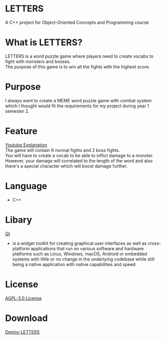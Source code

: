 # LETTERS
A C++ project for Object-Oriented Concepts and Programming course
# What is LETTERS?
LETTERS is a word puzzle game where players need to create vocabs to fight with monsters and bosses.<br>
The purpose of this game is to win all the fights with the highest score.
# Purpose
I always want to create a MEME word puzzle game with combat system which I thought would fit the requirements for my project during year 1 semester 2.
# Feature
[Youtube Explanation](https://youtu.be/G8Iw_GghwYE)<br>
The game will contain 6 normal fights and 2 boss fights.<br>
You will have to create a vocab to be able to inflict damage to a monster.<br>
However, your damage will correlated to the length of the word and also there's a special character which will boost damage further.
# Language
* C++
# Libary
[Qt](https://www.qt.io/) <br>
-  is a widget toolkit for creating graphical user interfaces as well as cross-platform applications that run on various software and hardware platforms such as Linux, Windows, macOS, Android or embedded systems with little or no change in the underlying codebase while still being a native application with native capabilities and speed.
# License
[AGPL-3.0 License](https://github.com/Krissy510/LETTERS/blob/main/LICENSE)
# Download
[Deploy LETTERS](https://drive.google.com/file/d/1UcnCKRTkKwWp378blpl0tp7WWKN8vQ4a/view?usp=sharing)
